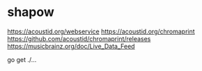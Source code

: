 # shapow

https://acoustid.org/webservice
https://acoustid.org/chromaprint
https://github.com/acoustid/chromaprint/releases
https://musicbrainz.org/doc/Live_Data_Feed


go get ./...